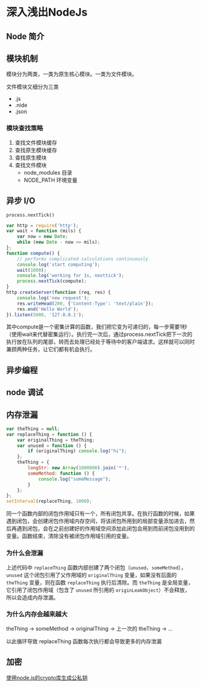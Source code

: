 # 深入浅出NodeJs

## Node 简介

## 模块机制

模块分为两类，一类为原生核心模块。一类为文件模块。

文件模块又细分为三类

+ .js
+ .nide
+ .json

### 模块查找策略

1. 查找文件模块缓存
2. 查找原生模块缓存
3. 查找原生模块
4. 查找文件模块
   + node_modules 目录
   + NODE_PATH 环境变量

## 异步 I/O

`process.nextTick()`

```js
var http = require('http');
var wait = function (mils) {
    var now = new Date;
    while (new Date - now <= mils);
};
function compute() {
    // performs complicated calculations continuously
    console.log('start computing');
    wait(1000);
    console.log('working for 1s, nexttick');
    process.nextTick(compute);
}
http.createServer(function (req, res) {
    console.log('new request');
    res.writeHead(200, {'Content-Type': 'text/plain'});
    res.end('Hello World');
}).listen(5000, '127.0.0.1');
```

其中compute是一个密集计算的函数，我们把它变为可递归的，每一步需要1秒（使用wait来代替密集运行）。执行完一次后，通过process.nextTick把下一次的执行放在队列的尾部，转而去处理已经处于等待中的客户端请求。这样就可以同时兼顾两种任务，让它们都有机会执行。

## 异步编程

## node 调试

## 内存泄漏

```js
var theThing = null;
var replaceThing = function () {
    var originalThing = theThing;
    var unused = function () {
        if (originalThing) console.log("hi");
    };
    theThing = {
        longStr: new Array(1000000).join('*'),
        someMethod: function () {
            console.log("someMessage");
        }
    };
};
setInterval(replaceThing, 1000);
```

同一个函数内部的闭包作用域只有一个，所有闭包共享。在执行函数的时候，如果遇到闭包，会创建闭包作用域内存空间，将该闭包所用到的局部变量添加进去，然后再遇到闭包，会在之前创建好的作用域空间添加此闭包会用到而前闭包没用到的变量。函数结束，清除没有被闭包作用域引用的变量。

### 为什么会泄漏

上述代码中 `replaceThing` 函数内部创建了两个闭包（`unused`、`someMethod`），`unused` 这个闭包引用了父作用域的 `originalThing` 变量，如果没有后面的 `theThing` 变量，则在函数 `replaceThing` 执行后清除。而 `theThing` 是全局变量，它引用了闭包作用域（包含了 `unused` 所引用的 `originLeakObject`）不会释放，所以会造成内存泄漏。

### 为什么内存会越来越大

theThing -> someMethod -> originalThing -> 上一次的 theThing -> ...

以此循环导致 replaceThing 函数每次执行都会导致更多的内存泄漏

## 加密

[使用node.js的crypto库生成公私钥](https://www.leeguangxing.cn/blog_post_41.html)
